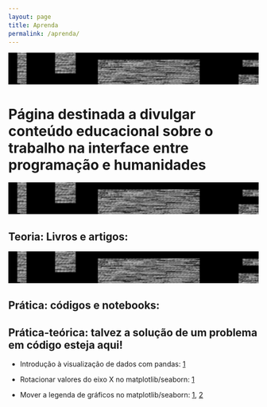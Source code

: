 ```yaml
---
layout: page
title: Aprenda
permalink: /aprenda/
---
```

![img-05](/assets/images/img-05.jpg)

# Página destinada a divulgar conteúdo educacional sobre o trabalho na interface entre programação e humanidades

![img-05](/assets/images/img-05.jpg)
## Teoria: Livros e artigos:

![img-05](/assets/images/img-05.jpg)
## Prática: códigos e notebooks:

## Prática-teórica: talvez a solução de um problema em código esteja aqui!
- Introdução à visualização de dados com pandas: [1](https://realpython.com/pandas-plot-python/)

- Rotacionar valores do eixo X no matplotlib/seaborn: [1](https://www.drawingfromdata.com/how-to-rotate-axis-labels-in-seaborn-and-matplotlib)

- Mover a legenda de gráficos no matplotlib/seaborn: [1](https://stackoverflow.com/questions/30490740/move-legend-outside-figure-in-seaborn-tsplot), [2](https://stackoverflow.com/questions/53733755/how-to-move-legend-to-outside-of-a-seaborn-scatterplot/53737271)

